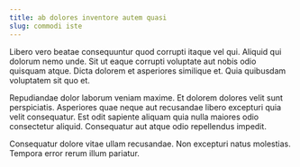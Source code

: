 ```yaml
---
title: ab dolores inventore autem quasi
slug: commodi iste
---
```


Libero vero beatae consequuntur quod corrupti itaque vel qui. Aliquid qui dolorum nemo unde. Sit ut eaque corrupti voluptate aut nobis odio quisquam atque. Dicta dolorem et asperiores similique et. Quia quibusdam voluptatem sit quo et.

Repudiandae dolor laborum veniam maxime. Et dolorem dolores velit sunt perspiciatis. Asperiores quae neque aut recusandae libero excepturi quia velit consequatur. Est odit sapiente aliquam quia nulla maiores odio consectetur aliquid. Consequatur aut atque odio repellendus impedit.

Consequatur dolore vitae ullam recusandae. Non excepturi natus molestias. Tempora error rerum illum pariatur.
